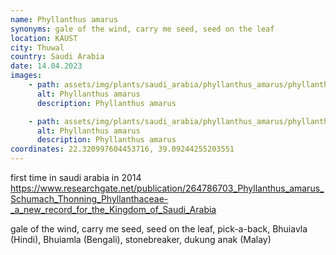 ```yaml
---
name: Phyllanthus amarus
synonyms: gale of the wind, carry me seed, seed on the leaf
location: KAUST
city: Thuwal
country: Saudi Arabia
date: 14.04.2023
images:
    - path: assets/img/plants/saudi_arabia/phyllanthus_amarus/phyllanthus_amarus_1.jpg
      alt: Phyllanthus amarus
      description: Phyllanthus amarus

    - path: assets/img/plants/saudi_arabia/phyllanthus_amarus/phyllanthus_amarus_2.jpg
      alt: Phyllanthus amarus
      description: Phyllanthus amarus
coordinates: 22.320997604453716, 39.09244255203551
---
```


first time in saudi arabia in 2014
https://www.researchgate.net/publication/264786703_Phyllanthus_amarus_Schumach_Thonning_Phyllanthaceae-_a_new_record_for_the_Kingdom_of_Saudi_Arabia

gale of the wind, carry me seed, seed on the leaf, pick-a-back, Bhuiavla (Hindi), Bhuiamla (Bengali), stonebreaker, dukung anak (Malay)
